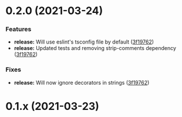 # 0.2.0 (2021-03-24)


### Features

* **release:** Will use eslint's tsconfig file by default ([3f19762](https://github.com/anatine/esbuildnx/commit/3f197625066ea78968bcb55f708b65b0b1cbf175))
* **release:** Updated tests and removing strip-comments dependency ([3f19762](https://github.com/anatine/esbuildnx/commit/3d97038eac78a2dc7e08c1ee557a56fb29390721))
  
### Fixes

* **release:** Will now ignore decorators in strings ([3f19762](https://github.com/anatine/esbuildnx/commit/13bcaa04494b96cee2f85856aadb7b61899e09e0))


# 0.1.x (2021-03-23)



